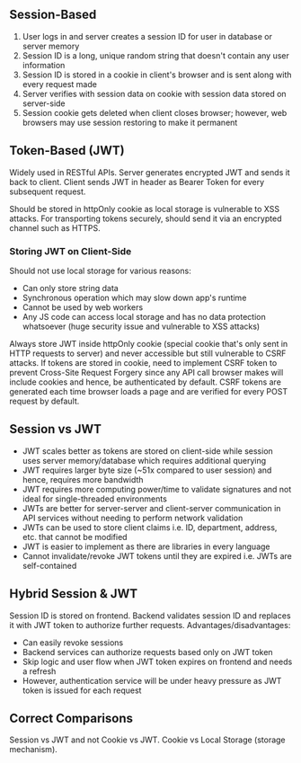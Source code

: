 ## Session-Based

1. User logs in and server creates a session ID for user in database or server memory
2. Session ID is a long, unique random string that doesn't contain any user information
3. Session ID is stored in a cookie in client's browser and is sent along with every request made
4. Server verifies with session data on cookie with session data stored on server-side
5. Session cookie gets deleted when client closes browser; however, web browsers may use session restoring to make it permanent

## Token-Based (JWT)

Widely used in RESTful APIs. Server generates encrypted JWT and sends it back to client. Client sends JWT in header as Bearer Token for every subsequent request.

Should be stored in httpOnly cookie as local storage is vulnerable to XSS attacks. For transporting tokens securely, should send it via an encrypted channel such as HTTPS.

### Storing JWT on Client-Side

Should not use local storage for various reasons:

- Can only store string data
- Synchronous operation which may slow down app's runtime
- Cannot be used by web workers
- Any JS code can access local storage and has no data protection whatsoever (huge security issue and vulnerable to XSS attacks)

Always store JWT inside httpOnly cookie (special cookie that's only sent in HTTP requests to server) and never accessible but still vulnerable to CSRF attacks. If tokens are stored in cookie, need to implement CSRF token to prevent Cross-Site Request Forgery since any API call browser makes will include cookies and hence, be authenticated by default. CSRF tokens are generated each time browser loads a page and are verified for every POST request by default.

## Session vs JWT

- JWT scales better as tokens are stored on client-side while session uses server memory/database which requires additional querying
- JWT requires larger byte size (~51x compared to user session) and hence, requires more bandwidth
- JWT requires more computing power/time to validate signatures and not ideal for single-threaded environments
- JWTs are better for server-server and client-server communication in API services without needing to perform network validation
- JWTs can be used to store client claims i.e. ID, department, address, etc. that cannot be modified
- JWT is easier to implement as there are libraries in every language
- Cannot invalidate/revoke JWT tokens until they are expired i.e. JWTs are self-contained

## Hybrid Session & JWT

Session ID is stored on frontend. Backend validates session ID and replaces it with JWT token to authorize further requests. Advantages/disadvantages:

- Can easily revoke sessions
- Backend services can authorize requests based only on JWT token
- Skip logic and user flow when JWT token expires on frontend and needs a refresh
- However, authentication service will be under heavy pressure as JWT token is issued for each request

## Correct Comparisons

Session vs JWT and not Cookie vs JWT. Cookie vs Local Storage (storage mechanism).
